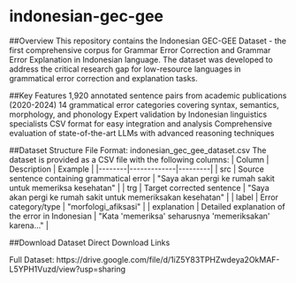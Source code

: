 # indonesian-gec-gee
##Overview
This repository contains the Indonesian GEC-GEE Dataset - the first comprehensive corpus for Grammar Error Correction and Grammar Error Explanation in Indonesian language. The dataset was developed to address the critical research gap for low-resource languages in grammatical error correction and explanation tasks.

##Key Features
1,920 annotated sentence pairs from academic publications (2020-2024)
14 grammatical error categories covering syntax, semantics, morphology, and phonology
Expert validation by Indonesian linguistics specialists
CSV format for easy integration and analysis
Comprehensive evaluation of state-of-the-art LLMs with advanced reasoning techniques

##Dataset Structure
File Format: indonesian_gec_gee_dataset.csv
The dataset is provided as a CSV file with the following columns:
| Column | Description | Example |
|--------|-------------|---------|
| src | Source sentence containing grammatical error | "Saya akan pergi ke rumah sakit untuk memeriksa kesehatan" |
| trg | Target corrected sentence | "Saya akan pergi ke rumah sakit untuk memeriksakan kesehatan" |
| label | Error category/type | "morfologi_afiksasi" |
| explanation | Detailed explanation of the error in Indonesian | "Kata 'memeriksa' seharusnya 'memeriksakan' karena..." |

##Download Dataset
Direct Download Links
<p>Full Dataset: https://drive.google.com/file/d/1iZ5Y83TPHZwdeya2OkMAF-L5YPH1Vuzd/view?usp=sharing</p>
